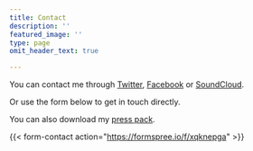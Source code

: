 ```yaml
---
title: Contact
description: ''
featured_image: ''
type: page
omit_header_text: true

---
```

You can contact me through [Twitter](https://twitter.com/jslowenmusic), [Facebook](https://www.facebook.com/jslowenmusic) or [SoundCloud](https://soundcloud.com/jslowenmusic).

Or use the form below to get in touch directly.

You can also download my [press pack](/files/Jessica-Slowen-Press-Pack.zip).

{{< form-contact action="https://formspree.io/f/xqknepga" >}}
